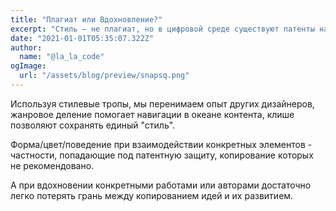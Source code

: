 ```yaml
---
title: "Плагиат или Вдохновление?"
excerpt: "Стиль — не плагиат, но в цифровой среде существуют патенты на интерфейсы, а патенты приносят пользу, только если патентное право адекватно..."
date: "2021-01-01T05:35:07.322Z"
author:
  name: "@la_la_code"
ogImage:
  url: "/assets/blog/preview/snapsq.png"
---
```


Используя стилевые тропы, мы перенимаем опыт других дизайнеров, жанровое деление помогает навигации в океане контента, клише позволяют сохранять единый "стиль".

Форма/цвет/поведение при взаимодействии конкретных элементов - частности, попадающие под патентную защиту, копирование которых не рекомендовано.

А при вдохновении конкретными работами или авторами достаточно легко потерять грань между копированием идей и их развитием.
